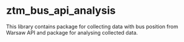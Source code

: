 # ztm_bus_api_analysis
This library contains package for collecting data with bus position from Warsaw API and package for analysing collected data.
